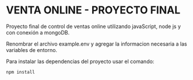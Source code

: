 # VENTA ONLINE - PROYECTO FINAL

Proyecto final de control de ventas online utilizando javaScript, node js y con conexión a mongoDB.

Renombrar el archivo example.env y agregar la informacion necesaria a las variables de entorno.

Para instalar las dependencias del proyecto usar el comando:
```
npm install
```
